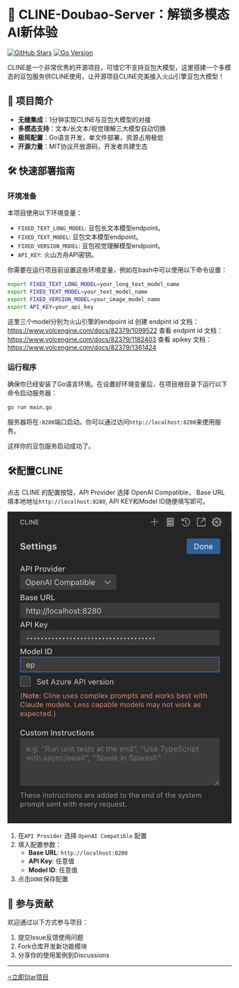 # 🚀 CLINE-Doubao-Server：解锁多模态AI新体验

[![GitHub Stars](https://img.shields.io/github/stars/shikanon/cline-doubao-server?style=for-the-badge)](https://github.com/shikanon/cline-doubao-server) 
[![Go Version](https://img.shields.io/badge/Go-1.20%2B-blue?style=for-the-badge)](https://golang.org/)

CLINE是一个非常优秀的开源项目，可惜它不支持豆包大模型，这里搭建一个多模态的豆包服务供CLINE使用，让开源项目CLINE完美接入火山引擎豆包大模型！

## 🌟 项目简介
- **无缝集成**：1分钟实现CLINE与豆包大模型的对接
- **多模态支持**：文本/长文本/视觉理解三大模型自动切换
- **极简配置**：Go语言开发，单文件部署，资源占用极低
- **开源力量**：MIT协议开放源码，开发者共建生态


## 🛠️ 快速部署指南

### 环境准备
本项目使用以下环境变量：
- `FIXED_TEXT_LONG_MODEL`: 豆包长文本模型endpoint。
- `FIXED_TEXT_MODEL`: 豆包文本模型endpoint。
- `FIXED_VERSION_MODEL`: 豆包视觉理解模型endpoint。
- `API_KEY`: 火山方舟API密钥。

你需要在运行项目前设置这些环境变量，例如在bash中可以使用以下命令设置：
```bash
export FIXED_TEXT_LONG_MODEL=your_long_text_model_name
export FIXED_TEXT_MODEL=your_text_model_name
export FIXED_VERSION_MODEL=your_image_model_name
export API_KEY=your_api_key
```
这里三个model分别为火山引擎的endpoint id
创建 endpint id 文档：https://www.volcengine.com/docs/82379/1099522
查看 endpint id 文档：https://www.volcengine.com/docs/82379/1182403
查看 apikey 文档：https://www.volcengine.com/docs/82379/1361424

### 运行程序
确保你已经安装了Go语言环境。在设置好环境变量后，在项目根目录下运行以下命令启动服务器：
```bash
go run main.go
```
服务器将在`:8280`端口启动。你可以通过访问`http://localhost:8280`来使用服务。


这样你的豆包服务启动成功了。

## 🛠️配置CLINE
点击 CLINE 的配置按钮，API Provider 选择 OpenAI Compatible， Base URL 填本地地址`http://localhost:8280`, API KEY和Model ID随便填写即可。

![CLINE配置演示](./docs/CLINE.png)

1. 在`API Provider` 选择 `OpenAI Compatible` 配置
2. 填入配置参数：
   - **Base URL**: `http://localhost:8280`
   - **API Key**: 任意值
   - **Model ID**: 任意值
3. 点击`DONE`保存配置

## 🤝 参与贡献
欢迎通过以下方式参与项目：
1. 提交Issue反馈使用问题
2. Fork仓库开发新功能模块
3. 分享你的使用案例到Discussions

---
[⭐立即Star项目](https://github.com/shikanon/cline-doubao-server)

